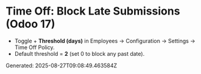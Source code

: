 # Time Off: Block Late Submissions (Odoo 17)

- Toggle + **Threshold (days)** in Employees → Configuration → Settings → Time Off Policy.
- Default threshold = **2** (set 0 to block any past date).

Generated: 2025-08-27T09:08:49.463584Z
